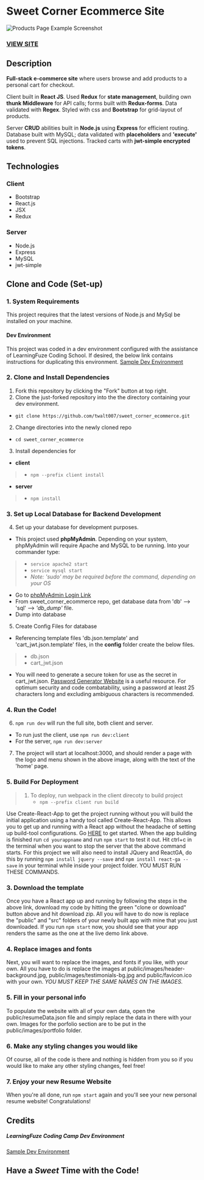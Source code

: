 # Sweet Corner Ecommerce Site
![Products Page Example Screenshot](sweet_corner.jpg?raw=true "Sweet Corner Products Page")
### <a href="http://sweet-corner.twalt007.com/">VIEW SITE</a> 

## Description
**Full-stack e-commerce site** where users browse and add products to a personal cart for checkout. 

Client built in **React JS**. Used **Redux** for **state management**, building own **thunk Middleware** for API calls; forms built with **Redux-forms**. Data validated with **Regex**. Styled with css and **Bootstrap** for grid-layout of products. 

Server **CRUD** abilities built in **Node.js** using **Express** for efficient routing. Database built with MySQL; data validated with **placeholders** and **'execute'** used to prevent SQL injections. Tracked carts with **jwt-simple encrypted tokens**. 


## Technologies
### Client
+ Bootstrap
+ React.js
+ JSX
+ Redux

### Server
+ Node.js
+ Express
+ MySQL
+ jwt-simple

## Clone and Code (Set-up)
### 1. System Requirements
This project requires that the latest versions of Node.js and MySql be installed on your machine.
#### Dev Environment
This project was coded in a dev environment configured with the assistance of LearningFuze Coding School.  If desired, the below link contains instructions for duplicating this environment. 
[Sample Dev Environment](https://github.com/twalt007/lfz-dev "LearningFuze Coding School - Dev Environment")

### 2. Clone and Install Dependencies
1. Fork this repository by clicking the "Fork" button at top right.
2. Clone the just-forked repository into the the directory containing your dev environment.
 - `git clone https://github.com/twalt007/sweet_corner_ecommerce.git`
2. Change directories into the newly cloned repo
 - `cd sweet_corner_ecommerce`
3. Install dependencies for 
 - **client**
 >- `npm --prefix client install`
 - **server**
 >- `npm install`

### 3. Set up Local Database for Backend Development
4. Set up your database for development purposes. 
 - This project used **phpMyAdmin**. Depending on your system, phpMyAdmin will require Apache and MySQL to be running. Into your commander type: 
 > - `service apache2 start` 
 > - `service mysql start`
 > - *Note: 'sudo' may be required before the command, depending on your OS* 
 - Go to [phpMyAdmin Login Link](http://localhost/phpmyadmin/ "PhpMyAdmin Login Page")
 - From sweet_corner_ecommerce repo, get database data from 'db' --> 'sql' --> *'db_dump'* file.
 - Dump into database
5. Create Config Files for database
 - Referencing template files 'db.json.template' and 'cart_jwt.json.template' files, in the **config** folder create the below files.
 > - db.json
 > - cart_jwt.json
 - You will need to generate a secure token for use as the secret in cart_jwt.json. [Password Generator Website](https://passwordsgenerator.net/ "Secure Password Generator Website") is a useful resource.  For optimum security and code combatability, using a password at least 25 characters long and excluding ambiguous characters is recommended.

### 4. Run the Code!
 6. `npm run dev` will run the full site, both client and server.
 - To run just the client, use `npm run dev:client`
 - For the server, `npm run dev:server`
 7. The project will start at localhost:3000, and should render a page with the logo and menu shown in the above image, along with the text of the 'home' page.

### 5. Build For Deployment
> 1. To deploy, run webpack in the client direcoty to build project
>    - `npm --prefix client run build`



Use Create-React-App to get the project running without  you will build the initial application using a handy tool called Create-React-App. This allows you to get up and running with a React app without the headache of setting up build-tool configurations. Go <a href="https://reactjs.org/docs/installation.html">HERE</a> to get started.
When the app building is finished run `cd yourappname` and run `npm start` to test it out.
Hit ctrl+c in the terminal when you want to stop the server that the above command starts.
For this project we will also need to install JQuery and ReactGA, do this by running `npm install jquery --save` and `npm install react-ga --save` in your terminal while inside your project folder. YOU MUST RUN THESE COMMANDS.
### 3. Download the template
Once you have a React app up and running by following the steps in the above link, download my code by hitting the green "clone or download" button above and hit download zip. All you will have to do now is replace the "public" and "src" folders of your newly built app with mine that you just downloaded. If you run `npm start` now, you should see that your app renders the same as the one at the live demo link above.
### 4. Replace images and fonts
Next, you will want to replace the images, and fonts if you like, with your own. All you have to do is replace the images at public/images/header-background.jpg, public/images/testimonials-bg.jpg and public/favicon.ico with your own. <em>YOU MUST KEEP THE SAME NAMES ON THE IMAGES.</em>  
### 5. Fill in your personal info
To populate the website with all of your own data, open the public/resumeData.json file and simply replace the data in there with your own. Images for the porfolio section are to be put in the public/images/portfolio folder.
### 6. Make any styling changes you would like
Of course, all of the code is there and nothing is hidden from you so if you would like to make any other styling changes, feel free!
### 7. Enjoy your new Resume Website
When you're all done, run `npm start` again and you'll see your new personal resume website! Congratulations!


## Credits
##### LearningFuze Coding Camp Dev Environment
[Sample Dev Environment](https://github.com/twalt007/lfz-dev "LearningFuze Coding School - Dev Environment")

## Have a *Sweet* Time with the Code!